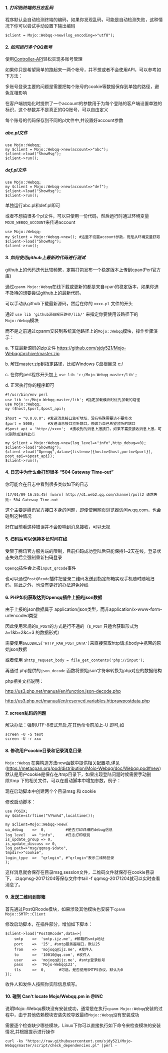 #### 1. *打印到终端的日志乱码*

程序默认会自动检测终端的编码，如果你发现乱码，可能是自动检测失败，这种情况下你可以尝试手动设置下输出编码

    $client = Mojo::Webqq->new(log_encoding=>"utf8");
    
#### 2. *如何运行多个QQ账号*

使用[Controller-API](Controller-API.md)轻松实现多账号管理

如果你只是希望简单的跑起来一两个帐号，并不想或者不会使用API，可以参考如下方法：

多账号登录主要的问题是需要把每个账号的cookie等数据保存到单独的路径，避免互相影响

在客户端初始化时提供了一个account的参数用于为每个登陆的客户端设置单独的标识，这个参数并不是真正的QQ账号，可以自由定义

每个账号的代码保存到不同的pl文件中,并设置好account参数
    
##### abc.pl文件

    use Mojo::Webqq;
    my $client = Mojo::Webqq->new(account=>"abc"); 
    $client->load("ShowMsg");
    $client->run();
    
##### def.pl文件

    use Mojo::Webqq;
    my $client = Mojo::Webqq->new(account=>"def"); 
    $client->load("ShowMsg");
    $client->run();
    
单独运行abc.pl和def.pl即可

或者不想搞很多个pl文件，可以只使用一份代码，然后运行时通过环境变量`MOJO_WEBQQ_ACCOUNT`来传递account

    use Mojo::Webqq;
    my $client = Mojo::Webqq->new(); #这里不设置account参数，而是从环境变量获取
    $client->load("ShowMsg");
    $client->run();

#### 3. *如何使用github上最新的代码进行测试*

github上的代码迭代比较频繁，定期打包发布一个稳定版本上传到cpan(Perl官方库)

通过`cpanm Mojo::Webqq`在线下载或更新的都是来自cpan的稳定版本，如果你迫不及待的想要尝试github上的最新代码，

可以手动从github下载最新源码，然后在你的 `xxxx.pl` 文件的开头

通过 `use lib 'github源码解压路径/lib/'` 来指定你要使用该路径下的`Mojo::Webqq`模块

而不是之前通过cpanm安装到系统其他路径上的`Mojo::Webqq`模块，操作步骤演示：

a. 下载最新源码的zip文件 https://github.com/sjdy521/Mojo-Webqq/archive/master.zip

b. 解压master.zip到指定路径，比如Windows C盘根目录 c:/

c. 在你的perl程序开头加上 `use lib 'c:/Mojo-Webqq-master/lib';`

d. 正常执行你的程序即可

```
#!/usr/bin/env perl
use lib 'c:/Mojo-Webqq-master/lib'; #指定加载模块时优先加载的路径
use Mojo::Webqq;
my ($host,$port,$post_api);

$host = "0.0.0.0"; #发送消息接口监听地址，没有特殊需要请不要修改
$port = 5000;      #发送消息接口监听端口，修改为自己希望监听的端口
#$post_api = 'http://xxxx';  #接收到的消息上报接口，如果不需要接收消息上报，可以删除或注释此行

my $client = Mojo::Webqq->new(log_level=>"info",http_debug=>0);
$client->load("ShowMsg");
$client->load("Openqq",data=>{listen=>[{host=>$host,port=>$port}], post_api=>$post_api});
$client->run();
```
#### 4. 日志中为什么会打印很多 “504 Gateway Time-out”

你可能会在日志中看到很多类似如下的日志

`[17/01/09 16:55:45] [warn] http://d1.web2.qq.com/channel/poll2 请求失败: 504 Gateway Time-out`

这个主要是腾讯官方接口本身的问题，即便使用网页浏览器访问w.qq.com，也会碰到这种情况

好在目前看这种错误并不会影响到消息接收，可以无视

#### 5. 扫码后可以保持多长时间在线

受限于腾讯官方服务端的限制，目前扫码成功登陆后只能保持1~2天在线，登录状态失效后会强制重新扫码登录

`Openqq`插件会上报`input_qrcode`事件

也可以通过`PostQRcode`插件把登录二维码发送到指定邮箱实现手机随时随地扫码，除此之外，也没有更好的办法避免掉线

#### 6. PHP如何获取达到Openqq插件上报的json数据

由于上报的json数据属于 application/json类型，而非application/x-www-form-urlencoded类型

因此使用常规的`$_POST`的方式是行不通的（`$_POST` 只适合获取形式为 a=1&b=2&c=3 的数据形式）

需要使用`$GLOBALS['HTTP_RAW_POST_DATA']`来直接获取http请求body中携带的原始json数据

或者使用 `$http_request_body = file_get_contents('php://input');`

再通过 php提供的`json_decode` 函数将原始json字符串转换为php对应的数据结构

php相关文档说明：

http://us3.php.net/manual/en/function.json-decode.php

http://us3.php.net/manual/en/reserved.variables.httprawpostdata.php

#### 7. screen乱码的问题

解决办法：强制UTF-8模式开启,在其他命令前加上-U 即可,如

```
screen -U -S test
screen -U -r xxx

```

#### 8. 修改用户cookie目录和记录消息目录

`Mojo::Webqq` 在类构造方法new函数中提供相关配置项,详见(https://metacpan.org/pod/distribution/Mojo-Webqq/doc/Webqq.pod#new)
默认是用户cookie是保存在/tmp目录下，如果出现登陆问题时候需要手动删除/tmp
下的相关文件，可以在启动脚本中增加参数，例子：

现在启动脚本中创建两个个目录msg 和 cookie

修改启动脚本：

    use POSIX;
    my $date=strftime("%Y%m%d",localtime());
    
    my $client=Mojo::Webqq->new(
    ua_debug    =>  0,         #是否打印详细的debug信息
    log_level   => "info",     #日志打印级别
    is_update_group => 0,
    is_update_discuss => 0,
    log_path=>"msg/qqmsg-$date",
    tmpdir=>"cookie",
    login_type  =>  "qrlogin", #"qrlogin"表示二维码登录
    );

这样消息就会保存在目录msg,session文件，二维码文件就保存在cookie目录下，
以qqmsg-20171204等保存文件中tail -f qqmsg-20171204就可以实时查看消息了。

#### 9. 发送二维码到邮箱

首先通过PostQRcode模块，如果涉及其他模块也安装下`cpanm Mojo::SMTP::Client`

修改启动脚本，在插件部分，增加如下脚本：

    $client->load("PostQRcode",data=>{
        smtp    =>  'smtp.ijz.me', #邮箱的smtp地址
        port    =>  '25', #smtp服务器端口，默认25
        from    =>  'mojoqq@ijz.me', #发件人
        to      =>  '10010@qq.com', #收件人
        user    =>  'mojoqq@ijz.me', #smtp登录帐号
        pass    =>  'Mojo-Webqq123',
        tls     =>  0,      #可选，是否使用SMTPS协议，默认为0
    });

收件人和发件人按照你实际信息填写。

#### 10. 碰到 Can't locate Mojo/Webqq.pm in @INC

说明Mojo::Webqq模块没有安装成功，通常是在执行`cpanm Mojo::Webqq`安装的过程中，由于其他依赖模块安装失败导致最终`Mojo::Webqq`没有安装成功

需要逐个检查缺少哪些模块，Linux下你可以直接执行如下命令来检查模块的安装情况,并根据提示进行操作

`curl -ks "https://raw.githubusercontent.com/sjdy521/Mojo-Webqq/master/script/check_dependencies.pl" |perl -`
